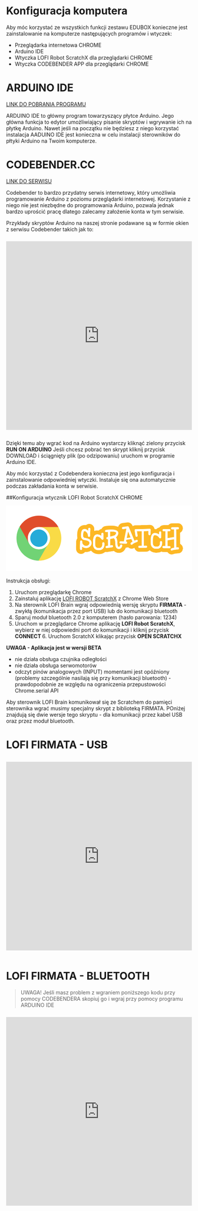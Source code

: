 # Konfiguracja komputera

Aby móc korzystać ze wszystkich funkcji zestawu EDUBOX konieczne jest zainstalowanie na komputerze następujących programów i wtyczek:
* Przeglądarka internetowa CHROME
* Arduino IDE
* Wtyczka LOFI Robot ScratchX dla przeglądarki CHROME
* Wtyczka CODEBENDER APP dla przeglądarki CHROME



<h1>ARDUINO IDE</h1>

<a href="https://www.arduino.cc/en/Main/Software" target="_blank">LINK DO POBRANIA PROGRAMU</a>

ARDUINO IDE to główny program towarzyszący płytce Arduino. Jego główna funkcja to edytor umożliwiający pisanie skryptów i wgrywanie ich na płytkę Arduino. Nawet jeśli na początku nie będziesz z niego korzystać instalacja AADUINO IDE jest konieczna w celu instalacji sterowników do płtyki Arduino na Twoim komputerze.

<h1>CODEBENDER.CC</h1>

<a target="_blank" href="http://www.codebender.cc">LINK DO SERWISU</a>

Codebender to bardzo przydatny serwis internetowy, który umożliwia programowanie Arduino z poziomu przeglądarki internetowej. Korzystanie z niego nie jest niezbędne do programowania Arduino, pozwala jednak bardzo uprościć pracę dlatego zalecamy założenie konta w tym serwisie.

Przykłady skryptów Arduino na naszej stronie podawane są w formie okien z serwisu Codebender takich jak to:

<iframe style="height: 510px; width: 100%; margin: 10px 0 10px;" allowTransparency="true" src="https://codebender.cc/embed/sketch:166817" frameborder="0"></iframe>

Dzięki temu aby wgrać kod na Arduino wystarczy kliknąć zielony przycisk <strong>RUN ON ARDUINO</strong>
Jeśli chcesz pobrać ten skrypt kliknij przycisk DOWNLOAD i ściągnięty plik (po odzipowaniu) uruchom w programie Arduino IDE.

Aby móc korzystać z Codebendera konieczna jest jego konfiguracja i zainstalowanie odpowiedniej wtyczki.
Instaluje się ona automatycznie podczas zakładania konta w serwisie.


##Konfiguracja wtycznik LOFI Robot ScratchX CHROME

![](chrome_scratch.png)

Instrukcja obsługi:
1. Uruchom przeglądarkę Chrome
2. Zainstaluj aplikację <a href="https://chrome.google.com/webstore/detail/lofi-robot-scratchx/opdjdfckgbogbagnkbkpjgficbampcel?utm_source=chrome-ntp-icon" target="_blank">LOFI ROBOT ScratchX</a> z Chrome Web Store
3. Na sterownik LOFI Brain wgraj odpowiednią wersję skryptu <strong>FIRMATA</strong> - zwykłą (komunikacja przez port USB) lub do komunikacji bluetooth
4. Sparuj moduł bluetooth 2.0 z komputerem (hasło parowania: 1234)
5. Uruchom w przeglądarce Chrome aplikację <strong>LOFI Robot ScratchX</strong>, wybierz w niej odpowiedni port do komunikacji i kliknij przycisk <strong>CONNECT
</strong>6. Uruchom ScratchX klikając przycisk <strong>OPEN SCRATCHX</strong>


<strong>UWAGA - Aplikacja jest w wersji BETA</strong>
- nie działa obsługa czujnika odległości
- nie działa obsługa serwomotorów
- odczyt pinów analogowych (INPUT) momentami jest opóźniony (problemy szczególnie nasilają się przy komunikacji bluetooth) - prawdopodobnie ze względu na ograniczenia przepustowości Chrome.serial API

Aby sterownik LOFI Brain komunikował się ze Scratchem do pamięci sterownika wgrać musimy specjalny skrypt z biblioteką FIRMATA. POniżej znajdują się dwie wersje tego skryptu - dla komunikacji przez kabel USB oraz przez moduł bluetooth.


<h1>LOFI FIRMATA - USB</h1>
<iframe style="height: 510px; width: 100%; margin: 10px 0 10px;" allowTransparency="true" src="https://codebender.cc/embed/sketch:166817" frameborder="0"></iframe>

<h1>LOFI FIRMATA - BLUETOOTH</h1>


> UWAGA! Jeśli masz problem z wgraniem poniższego kodu przy pomocy CODEBENDERA skopiuj go i wgraj przy pomocy programu ARDUINO IDE



<iframe style="height: 510px; width: 100%; margin: 10px 0 10px;" allowTransparency="true" src="https://codebender.cc/embed/sketch:345964" frameborder="0"></iframe> 

